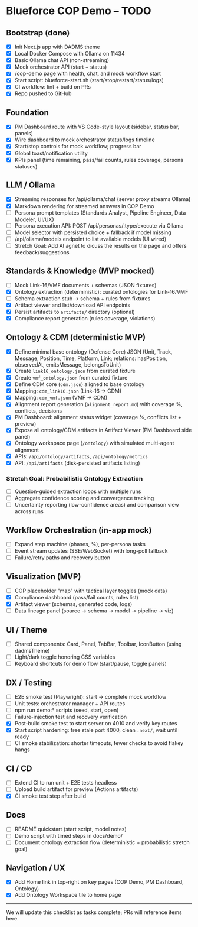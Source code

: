 # Blueforce COP Demo – TODO

## Bootstrap (done)
- [x] Init Next.js app with DADMS theme
- [x] Local Docker Compose with Ollama on 11434
- [x] Basic Ollama chat API (non-streaming)
- [x] Mock orchestrator API (start + status)
- [x] /cop-demo page with health, chat, and mock workflow start
- [x] Start script: blueforce-start.sh (start/stop/restart/status/logs)
- [x] CI workflow: lint + build on PRs
- [x] Repo pushed to GitHub

## Foundation
- [x] PM Dashboard route with VS Code-style layout (sidebar, status bar, panels)
- [x] Wire dashboard to mock orchestrator status/logs timeline
- [x] Start/stop controls for mock workflow; progress bar
- [x] Global toast/notification utility
- [x] KPIs panel (time remaining, pass/fail counts, rules coverage, persona statuses)

## LLM / Ollama
- [x] Streaming responses for /api/ollama/chat (server proxy streams Ollama)
- [x] Markdown rendering for streamed answers in COP Demo
- [ ] Persona prompt templates (Standards Analyst, Pipeline Engineer, Data Modeler, UI/UX)
- [ ] Persona execution API: POST /api/personas/:type/execute via Ollama
- [ ] Model selector with persisted choice + fallback if model missing
- [ ] /api/ollama/models endpoint to list available models (UI wired)
- [ ] Stretch Goal: Add AI agnet to dicuss the results on the page and offers feedback/suggestions

## Standards & Knowledge (MVP mocked)
- [ ] Mock Link-16/VMF documents + schemas (JSON fixtures)
- [x] Ontology extraction (deterministic): curated ontologies for Link-16/VMF
- [ ] Schema extraction stub → schema + rules from fixtures
- [x] Artifact viewer and list/download API endpoints
- [x] Persist artifacts to `artifacts/` directory (optional)
- [x] Compliance report generation (rules coverage, violations)

## Ontology & CDM (deterministic MVP)
- [x] Define minimal base ontology (Defense Core) JSON (Unit, Track, Message, Position, Time, Platform, Link; relations: hasPosition, observedAt, emitsMessage, belongsToUnit)
- [x] Create `link16_ontology.json` from curated fixture
- [x] Create `vmf_ontology.json` from curated fixture
- [x] Define CDM core (`cdm.json`) aligned to base ontology
- [x] Mapping: `cdm_link16.json` (Link-16 → CDM)
- [x] Mapping: `cdm_vmf.json` (VMF → CDM)
- [x] Alignment report generation (`alignment_report.md`) with coverage %, conflicts, decisions
- [x] PM Dashboard: alignment status widget (coverage %, conflicts list + preview)
- [x] Expose all ontology/CDM artifacts in Artifact Viewer (PM Dashboard side panel)
- [x] Ontology workspace page (`/ontology`) with simulated multi-agent alignment
- [x] APIs: `/api/ontology/artifacts`, `/api/ontology/metrics`
- [x] API: `/api/artifacts` (disk-persisted artifacts listing)

### Stretch Goal: Probabilistic Ontology Extraction
- [ ] Question-guided extraction loops with multiple runs
- [ ] Aggregate confidence scoring and convergence tracking
- [ ] Uncertainty reporting (low-confidence areas) and comparison view across runs

## Workflow Orchestration (in-app mock)
- [ ] Expand step machine (phases, %), per-persona tasks
- [ ] Event stream updates (SSE/WebSocket) with long-poll fallback
- [ ] Failure/retry paths and recovery button

## Visualization (MVP)
- [ ] COP placeholder "map" with tactical layer toggles (mock data)
- [x] Compliance dashboard (pass/fail counts, rules list)
- [x] Artifact viewer (schemas, generated code, logs)
- [ ] Data lineage panel (source → schema → model → pipeline → viz)

## UI / Theme
- [ ] Shared components: Card, Panel, TabBar, Toolbar, IconButton (using dadmsTheme)
- [ ] Light/dark toggle honoring CSS variables
- [ ] Keyboard shortcuts for demo flow (start/pause, toggle panels)

## DX / Testing
- [ ] E2E smoke test (Playwright): start → complete mock workflow
- [ ] Unit tests: orchestrator manager + API routes
- [ ] npm run demo:* scripts (seed, start, open)
- [ ] Failure-injection test and recovery verification
- [x] Post-build smoke test to start server on 4010 and verify key routes
- [x] Start script hardening: free stale port 4000, clean `.next/`, wait until ready
 - [ ] CI smoke stabilization: shorter timeouts, fewer checks to avoid flakey hangs

## CI / CD
- [ ] Extend CI to run unit + E2E tests headless
- [ ] Upload build artifact for preview (Actions artifacts)
- [x] CI smoke test step after build

## Docs
- [ ] README quickstart (start script, model notes)
- [ ] Demo script with timed steps in docs/demo/
 - [ ] Document ontology extraction flow (deterministic + probabilistic stretch goal)

## Navigation / UX
- [x] Add Home link in top-right on key pages (COP Demo, PM Dashboard, Ontology)
- [x] Add Ontology Workspace tile to home page

---

We will update this checklist as tasks complete; PRs will reference items here.
